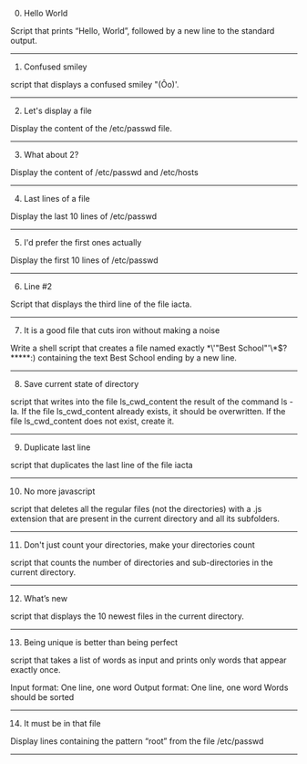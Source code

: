 0. Hello World

Script that prints “Hello, World”, followed by a new line to the standard output.

------------------------------------------

1. Confused smiley

script that displays a confused smiley "(Ôo)'.

--------------------------------------------

2. Let's display a file

Display the content of the /etc/passwd file.

----------------------------------------

3. What about 2?

Display the content of /etc/passwd and /etc/hosts

------------------------------------------

4. Last lines of a file

Display the last 10 lines of /etc/passwd

------------------------------------------
5. I'd prefer the first ones actually

Display the first 10 lines of /etc/passwd

------------------------------------------

6. Line #2

Script that displays the third line of the file iacta.

-------------------------------------------

7. It is a good file that cuts iron without making a noise

Write a shell script that creates a file named exactly \*\\'"Best School"\'\\*$\?\*\*\*\*\*:) containing the text Best School ending by a new line.

-------------------------------------------

8. Save current state of directory

script that writes into the file ls_cwd_content the result of the command ls -la. If the file ls_cwd_content already exists, it should be overwritten. If the file ls_cwd_content does not exist, create it.

-------------------------------------------

9. Duplicate last line

script that duplicates the last line of the file iacta

---------------------------------------------

10. No more javascript

script that deletes all the regular files (not the directories) with a .js extension that are present in the current directory and all its subfolders.

----------------------------------------------

11. Don't just count your directories, make your directories count

script that counts the number of directories and sub-directories in the current directory.

-----------------------------------------------

12. What’s new

script that displays the 10 newest files in the current directory.

-----------------------------------------------

13. Being unique is better than being perfect

script that takes a list of words as input and prints only words that appear exactly once.

Input format: One line, one word
Output format: One line, one word
Words should be sorted

-----------------------------------------------------

14. It must be in that file

Display lines containing the pattern “root” from the file /etc/passwd

------------------------------------------------------






